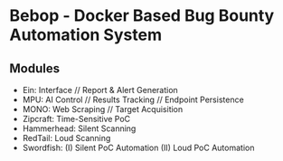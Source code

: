 # Bebop - Docker Based Bug Bounty Automation System

## Modules

- Ein:          Interface // Report & Alert Generation
- MPU:          AI Control // Results Tracking // Endpoint Persistence
- MONO:         Web Scraping // Target Acquisition
- Zipcraft:     Time-Sensitive PoC
- Hammerhead:   Silent Scanning
- RedTail:      Loud Scanning
- Swordfish:    (I) Silent PoC Automation (II) Loud PoC Automation